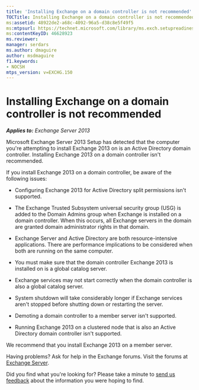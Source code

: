 ```yaml
---
title: 'Installing Exchange on a domain controller is not recommended'
TOCTitle: Installing Exchange on a domain controller is not recommended
ms:assetid: 48922de2-a68c-4092-96a5-d38c8e5f49f5
ms:mtpsurl: https://technet.microsoft.com/library/ms.exch.setupreadiness.warninginstallexchangerolesondomaincontroller(v=EXCHG.150)
ms:contentKeyID: 46628923
ms.reviewer: 
manager: serdars
ms.author: dmaguire
author: msdmaguire
f1.keywords:
- NOCSH
mtps_version: v=EXCHG.150
---
```


# Installing Exchange on a domain controller is not recommended

_**Applies to:** Exchange Server 2013_

Microsoft Exchange Server 2013 Setup has detected that the computer you're attempting to install Exchange 2013 on is an Active Directory domain controller. Installing Exchange 2013 on a domain controller isn't recommended.

If you install Exchange 2013 on a domain controller, be aware of the following issues:

  - Configuring Exchange 2013 for Active Directory split permissions isn't supported.

  - The Exchange Trusted Subsystem universal security group (USG) is added to the Domain Admins group when Exchange is installed on a domain controller. When this occurs, all Exchange servers in the domain are granted domain administrator rights in that domain.

  - Exchange Server and Active Directory are both resource-intensive applications. There are performance implications to be considered when both are running on the same computer.

  - You must make sure that the domain controller Exchange 2013 is installed on is a global catalog server.

  - Exchange services may not start correctly when the domain controller is also a global catalog server.

  - System shutdown will take considerably longer if Exchange services aren't stopped before shutting down or restarting the server.

  - Demoting a domain controller to a member server isn't supported.

  - Running Exchange 2013 on a clustered node that is also an Active Directory domain controller isn't supported.

We recommend that you install Exchange 2013 on a member server.

Having problems? Ask for help in the Exchange forums. Visit the forums at [Exchange Server](https://social.technet.microsoft.com/forums/office/home?category=exchangeserver).

Did you find what you're looking for? Please take a minute to [send us feedback](mailto:exsetuphelpfeedback@microsoft.com?subject=exchange%202013%20setup%20help%20feedback) about the information you were hoping to find.
